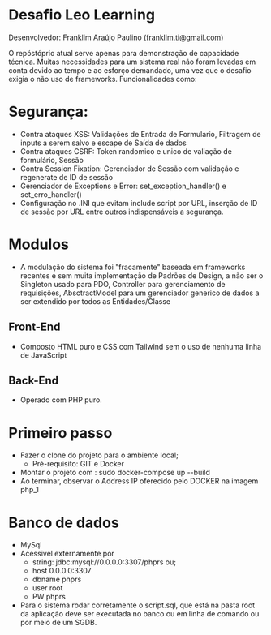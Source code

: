# Desafio Leo Learning


Desenvolvedor: Franklim Araújo Paulino (franklim.ti@gmail.com)

O repóstóprio atual serve apenas para demonstração de capacidade técnica.
Muitas necessidades para um sistema real não foram levadas em conta devido ao tempo e ao esforço demandado,
uma vez que o desafio exigia o não uso de frameworks. Funcionalidades como:
# Segurança:
- Contra ataques XSS: Validações de Entrada de Formulario, Filtragem de inputs a serem salvo e escape de Saída de dados
- Contra ataques CSRF: Token randomico e unico de valiação de formulário, Sessão
- Contra Session Fixation: Gerenciador de Sessão com validação e regenerate de ID de sessão
- Gerenciador de Exceptions e Error: set_exception_handler() e set_erro_handler()
- Configuração no .INI que evitam include script por URL, inserção de ID de sessão por URL entre outros indispensáveis a segurança.
# Modulos
- A modulação do sistema foi "fracamente" baseada em frameworks recentes e sem muita implementação de Padrões de Design,
    a não ser o Singleton usado para PDO, Controller para gerenciamento de requisições, AbsctractModel para um gerenciador generico
de dados a ser extendido por todos as Entidades/Classe



## Front-End

- Composto HTML puro e CSS com Tailwind sem o uso de nenhuma linha de JavaScript


## Back-End

- Operado com PHP puro.

# Primeiro passo

- Fazer o clone do projeto para o ambiente local;
  - Pré-requisito: GIT e Docker
- Montar o projeto com : sudo docker-compose up --build
- Ao terminar, observar o Address IP oferecido pelo DOCKER na imagem php_1

# Banco de dados
- MySql
- Acessivel externamente por 
  - string: jdbc:mysql://0.0.0.0:3307/phprs ou;
  - host 0.0.0.0:3307
  - dbname phprs
  - user root
  - PW phprs
- Para o sistema rodar corretamente o script.sql, que está na pasta root da aplicação deve ser executada no banco ou em 
linha de comando ou por meio de um SGDB.